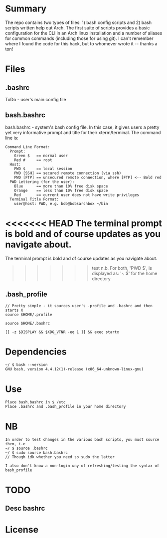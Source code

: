 # Summary

  The repo contains two types of files: 1) bash config scripts and 2) bash scripts written help out Arch.
  The first suite of scripts provides a basic configuration for the CLI in an Arch linux installation and a number of aliases for common commands (including those for using git).
  I can't remember where I found the code for this hack, but to whomever wrote it -- thanks a ton!

# Files

## .bashrc
ToDo - user's main config file

## bash.bashrc
bash.bashrc - system's bash config file.  In this case, it gives users a pretty yet very informative prompt and title for their xterm/terminal. The command line is:
```
Command Line Format:
  Prompt:
    Green $   == normal user
    Red #     == root
  Host:
    PWD $     == local session
    PWD [SSH] == secured remote connection (via ssh)
    PWD [FTP] == unsecured remote connection, where [FTP] <-- Bold red
  PWD Lettering (for the user):
    Blue      == more than 10% free disk space
    Orange    == less than 10% free disk space
    Red       == current user does not have write privileges
  Terminal Title Format:
    user@host: PWD, e.g. bob@bobsarchbox ~/bin
```
<<<<<<< HEAD
The terminal prompt is bold and of course updates as you navigate about.
=======
The terminal prompt is bold and of course updates as you navigate about.  
>>>>>>> test
n.b. For both, 'PWD $', is displayed as:  '~ $'  for the home directory

## .bash_profile
```
// Pretty simple - it sources user's .profile and .bashrc and then starts X
source $HOME/.profile

source $HOME/.bashrc

[[ -z $DISPLAY && $XDG_VTNR -eq 1 ]] && exec startx
```

# Dependencies

```
~/ $ bash --version
GNU bash, version 4.4.12(1)-release (x86_64-unknown-linux-gnu)
```

# Use

```
Place bash.bashrc in $ /etc
Place .bashrc and .bash_profile in your home directory
```
# NB
```
In order to test changes in the various bash scripts, you must source them, i.e
~/ $ source .bashrc
~/ $ sudo source bash.bashrc
// Though idk whether you need so sudo the latter

I also don't know a non-login way of refreshing/testing the syntax of bash_profile
```

# TODO
## Desc bashrc


# License
